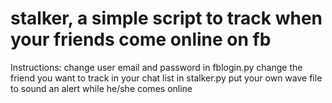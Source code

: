 # stalker, a simple script to track when your friends come online on fb
Instructions:
  change user email and password in fblogin.py
  change the friend you want to track in your chat list in stalker.py
  put your own wave file to sound an alert while he/she comes online
